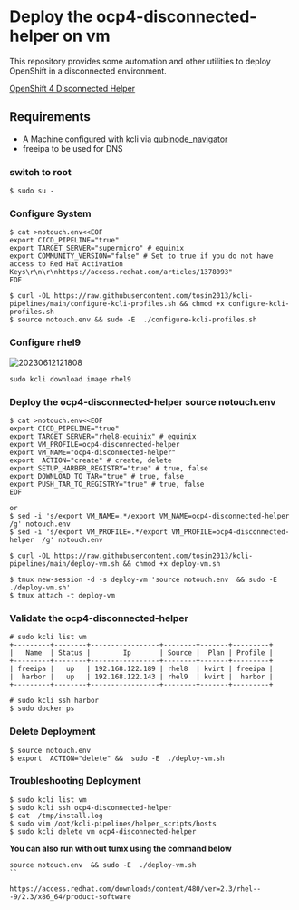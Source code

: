 # Deploy the ocp4-disconnected-helper   on vm

This repository provides some automation and other utilities to deploy OpenShift in a disconnected environment.

[OpenShift 4 Disconnected Helper](https://github.com/kenmoini/ocp4-disconnected-helper)


## Requirements
* A Machine configured with kcli via [qubinode_navigator](https://github.com/tosin2013/qubinode_navigator)
* freeipa to be used for DNS

### switch to root
```
$ sudo su - 
```

### Configure System 
```
$ cat >notouch.env<<EOF
export CICD_PIPELINE="true" 
export TARGET_SERVER="supermicro" # equinix 
export COMMUNITY_VERSION="false" # Set to true if you do not have access to Red Hat Activation Keys\r\n\r\nhttps://access.redhat.com/articles/1378093"
EOF

$ curl -OL https://raw.githubusercontent.com/tosin2013/kcli-pipelines/main/configure-kcli-profiles.sh && chmod +x configure-kcli-profiles.sh
$ source notouch.env && sudo -E  ./configure-kcli-profiles.sh 
```

### Configure rhel9 
![20230612121808](https://i.imgur.com/ho68kF9.png)
```
sudo kcli download image rhel9
```

### Deploy the ocp4-disconnected-helper source notouch.env 
```
$ cat >notouch.env<<EOF
export CICD_PIPELINE="true" 
export TARGET_SERVER="rhel8-equinix" # equinix 
export VM_PROFILE=ocp4-disconnected-helper  
export VM_NAME="ocp4-disconnected-helper"
export  ACTION="create" # create, delete
export SETUP_HARBER_REGISTRY="true" # true, false
export DOWNLOAD_TO_TAR="true" # true, false
export PUSH_TAR_TO_REGISTRY="true" # true, false
EOF

or 
$ sed -i 's/export VM_NAME=.*/export VM_NAME=ocp4-disconnected-helper  /g' notouch.env
$ sed -i 's/export VM_PROFILE=.*/export VM_PROFILE=ocp4-disconnected-helper  /g' notouch.env

$ curl -OL https://raw.githubusercontent.com/tosin2013/kcli-pipelines/main/deploy-vm.sh && chmod +x deploy-vm.sh

$ tmux new-session -d -s deploy-vm 'source notouch.env  && sudo -E  ./deploy-vm.sh'
$ tmux attach -t deploy-vm
```

### Validate the ocp4-disconnected-helper  
```
# sudo kcli list vm 
+---------+--------+-----------------+--------+-------+---------+
|   Name  | Status |        Ip       | Source |  Plan | Profile |
+---------+--------+-----------------+--------+-------+---------+
| freeipa |   up   | 192.168.122.189 | rhel8  | kvirt | freeipa |
|  harbor |   up   | 192.168.122.143 | rhel9  | kvirt |  harbor |
+---------+--------+-----------------+--------+-------+---------+

# sudo kcli ssh harbor
$ sudo docker ps 
```

### Delete Deployment 
```
$ source notouch.env
$ export  ACTION="delete" &&  sudo -E  ./deploy-vm.sh
```

### Troubleshooting Deployment
```
$ sudo kcli list vm
$ sudo kcli ssh ocp4-disconnected-helper  
$ cat  /tmp/install.log
$ sudo vim /opt/kcli-pipelines/helper_scripts/hosts
$ sudo kcli delete vm ocp4-disconnected-helper  
``` 

**You can also run with out tumx using the command below**
```
source notouch.env  && sudo -E  ./deploy-vm.sh
``

https://access.redhat.com/downloads/content/480/ver=2.3/rhel---9/2.3/x86_64/product-software
